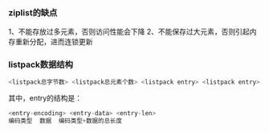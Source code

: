 ### ziplist的缺点

1、不能存放过多元素，否则访问性能会下降
2、不能保存过大元素，否则引起内存重新分配，进而连锁更新

### listpack数据结构

```c
<listpack总字节数> <listpack总元素个数> <listpack entry> <listpack entry>... <listpack结束符255>
```

其中，entry的结构是：

```c
<entry-encoding> <entry-data> <entry-len>
编码类型  数据  编码类型+数据的总长度
```

